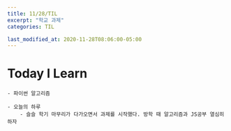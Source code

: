 ```yaml
---
title: 11/28/TIL
excerpt: "학교 과제"
categories: TIL

last_modified_at: 2020-11-28T08:06:00-05:00
---
```


# Today I Learn
    - 파이썬 알고리즘 
      
    - 오늘의 하루  
        - 슬슬 학기 마무리가 다가오면서 과제를 시작했다. 방학 때 알고리즘과 JS공부 열심히 하자